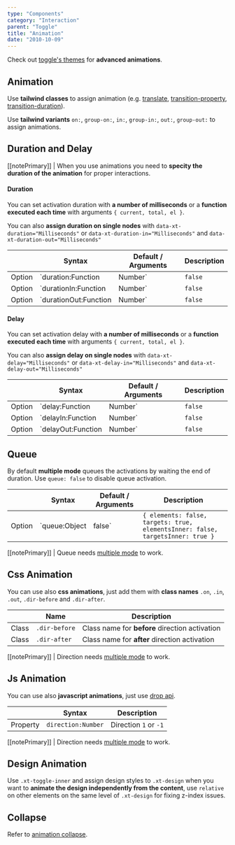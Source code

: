```yaml
---
type: "Components"
category: "Interaction"
parent: "Toggle"
title: "Animation"
date: "2010-10-09"
---
```


Check out [toggle's themes](/themes/by-component/toggl) for **advanced animations**.

## Animation

Use **tailwind classes** to assign animation (e.g. [translate](https://tailwindcss.com/docs/translate), [transition-property](https://tailwindcss.com/docs/transition-property), [transition-duration](https://tailwindcss.com/docs/transition-duration)).

Use **tailwind variants** `on:`, `group-on:`, `in:`, `group-in:`, `out:`, `group-out:` to assign animations.

<demo>
  <demoinline src="demos/components/toggle/animation">
  </demoinline>
</demo>

## Duration and Delay

[[notePrimary]]
| When you use animations you need to **specity the duration of the animation** for proper interactions.

#### Duration

You can set activation duration with **a number of milliseconds** or a **function executed each time** with arguments `{ current, total, el }`.

You can also **assign duration on single nodes** with `data-xt-duration="Milliseconds"` or `data-xt-duration-in="Milliseconds"` and `data-xt-duration-out="Milliseconds"`

<div class="xt-overflow-sub overflow-y-hidden overflow-x-scroll my-5 xt-my-auto w-full">

|                         | Syntax                                    | Default / Arguments                       | Description                   |
| ----------------------- | ----------------------------------------- | ----------------------------- | ----------------------------- |
| Option                  | `duration:Function|Number`                          | `false`        | Activation and Deactivation duration            |
| Option                  | `durationIn:Function|Number`                          | `false`        | Activation duration            |
| Option                  | `durationOut:Function|Number`                          | `false`        | Deactivation duration            |

</div>

#### Delay

You can set activation delay with **a number of milliseconds** or a **function executed each time** with arguments `{ current, total, el }`.

You can also **assign delay on single nodes** with `data-xt-delay="Milliseconds"` or `data-xt-delay-in="Milliseconds"` and `data-xt-delay-out="Milliseconds"`

<div class="xt-overflow-sub overflow-y-hidden overflow-x-scroll my-5 xt-my-auto w-full">

|                         | Syntax                                    | Default / Arguments                       | Description                   |
| ----------------------- | ----------------------------------------- | ----------------------------- | ----------------------------- |
| Option                  | `delay:Function|Number`                          | `false`        | Activation and Deactivation delay            |
| Option                  | `delayIn:Function|Number`                          | `false`        | Activation delay            |
| Option                  | `delayOut:Function|Number`                          | `false`        | Deactivation delay            |

</div>

<demo>
  <demoinline src="demos/components/toggle/animation-duration-delay">
  </demoinline>
</demo>

## Queue

By default **multiple mode** queues the activations by waiting the end of duration. Use `queue: false` to disable queue activation.

<div class="xt-overflow-sub overflow-y-hidden overflow-x-scroll my-5 xt-my-auto w-full">

|                         | Syntax                                    | Default / Arguments                       | Description                   |
| ----------------------- | ----------------------------------------- | ----------------------------- | ----------------------------- |
| Option                  | `queue:Object|false`                 | `{ elements: false, targets: true, elementsInner: false, targetsInner: true }`     | Set instant activation and deactivation          |

</div>

[[notePrimary]]
| Queue needs [multiple mode](/components/toggle#usage-multiple) to work.

<demo>
  <demoinline src="demos/components/toggle/animation-queue">
  </demoinline>
  <demoinline src="demos/components/toggle/animation-noqueue">
  </demoinline>
</demo>

## Css Animation

You can use also **css animations**, just add them with **class names** `.on`, `.in`, `.out`, `.dir-before` and `.dir-after`.

<div class="xt-overflow-sub overflow-y-hidden overflow-x-scroll my-5 xt-my-auto w-full">

|                      | Name                          | Description                   |
| ----------------------- | ---------------------------- | ----------------------------- |
| Class                  | `.dir-before`       |  Class name for **before** direction activation            |
| Class                  | `.dir-after`       |  Class name for **after** direction activation            |
</div>

[[notePrimary]]
| Direction needs [multiple mode](/components/drop#usage-multiple) to work.

<demo>
  <demoinline src="demos/components/toggle/animation-css">
  </demoinline>
</demo>

## Js Animation

You can use also **javascript animations**, just use [drop api](/components/drop/api).

<div class="xt-overflow-sub overflow-y-hidden overflow-x-scroll my-5 xt-my-auto w-full">

|                         | Syntax                                    | Description                   |
| ----------------------- | ----------------------------------------- | ----------------------------- |
| Property                   | `direction:Number`       | Direction `1` or `-1`              |

</div>

[[notePrimary]]
| Direction needs [multiple mode](/components/drop#usage-multiple) to work.

<demo>
  <demoinline src="demos/components/toggle/animation-js">
  </demoinline>
</demo>

## Design Animation

Use `.xt-toggle-inner` and assign design styles to `.xt-design` when you want to **animate the design independently from the content**, use `relative` on other elements on the same level of `.xt-design` for fixing z-index issues.

<demo>
  <demoinline src="demos/components/toggle/animation-design">
  </demoinline>
</demo>

## Collapse

Refer to [animation collapse](/components/animation/collapse).
